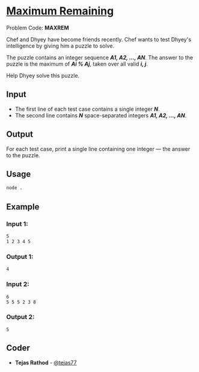 
# [Maximum Remaining](https://www.codechef.com/problems/MAXREM)
Problem Code: **MAXREM**

Chef and Dhyey have become friends recently. Chef wants to test Dhyey's intelligence by giving him a puzzle to solve.

The puzzle contains an integer sequence **_A1, A2, …, AN_**. The answer to the puzzle is the maximum of **_Ai % Aj_**, taken over all valid **_i, j_**.

Help Dhyey solve this puzzle.

## Input

- The first line of each test case contains a single integer **_N_**.
- The second line contains **_N_** space-separated integers **_A1, A2, …, AN_**.

## Output

For each test case, print a single line containing one integer — the answer to the puzzle.

## Usage
```sh
node .
```
## Example
### Input 1:
```
5
1 2 3 4 5
```
### Output 1:
```
4
```
### Input 2:
```
6
5 5 5 2 3 8
```
### Output 2:
```
5
```

## Coder

* **Tejas Rathod** - [@tejas77](https://github.com/tejas77)
